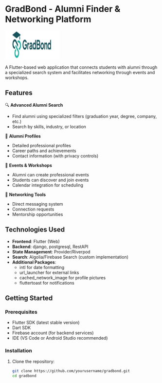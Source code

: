 # GradBond - Alumni Finder & Networking Platform

![GradBond Logo](assets/images/logo.png) 

A Flutter-based web application that connects students with alumni through a specialized search system and facilitates networking through events and workshops.

## Features

🔍 **Advanced Alumni Search**  
- Find alumni using specialized filters (graduation year, degree, company, etc.)
- Search by skills, industry, or location

🎯 **Alumni Profiles**  
- Detailed professional profiles
- Career paths and achievements
- Contact information (with privacy controls)

📅 **Events & Workshops**  
- Alumni can create professional events
- Students can discover and join events
- Calendar integration for scheduling

🤝 **Networking Tools**  
- Direct messaging system
- Connection requests
- Mentorship opportunities

## Technologies Used

- **Frontend**: Flutter (Web)
- **Backend**:  django, postgresql, RestAPI
- **State Management**: Provider/Riverpod
- **Search**: Algolia/Firebase Search (custom implementation)
- **Additional Packages**: 
  - intl for date formatting
  - url_launcher for external links
  - cached_network_image for profile pictures
  - fluttertoast for notifications

## Getting Started

### Prerequisites

- Flutter SDK (latest stable version)
- Dart SDK
- Firebase account (for backend services)
- IDE (VS Code or Android Studio recommended)

### Installation

1. Clone the repository:
   ```bash
   git clone https://github.com/yourusername/gradbond.git
   cd gradbond